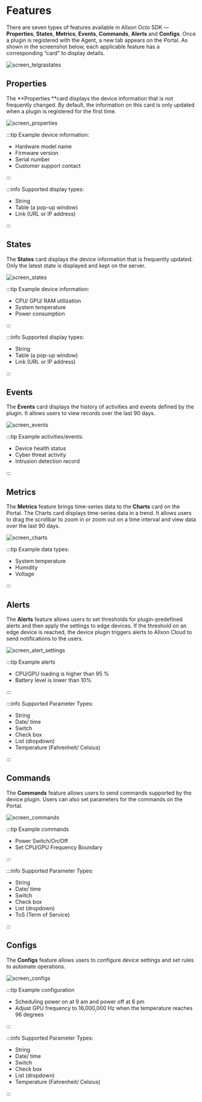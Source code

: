 # Features

There are seven types of features available in Allxon Octo SDK — **Properties**, **States**, **Metrics**, **Events**, **Commands**, **Alerts** and **Configs**. Once a plugin is registered with the Agent, a new tab appears on the Portal. As shown in the screenshot below, each applicable feature has a corresponding “card” to display details.

![screen_telgrastates](../_img/screen_tegrastates.png)

## Properties
The **Properties **card displays the device information that is not frequently changed. By default, the information on this card is only updated when a plugin is registered for the first time.



![screen_properties](../_img/screen_properties.png)

:::tip Example device information:

- Hardware model name
- Firmware version
- Serial number
- Customer support contact

:::

:::info  Supported display types:

- String
- Table (a pop-up window)
- Link (URL or IP address)

:::

## States
The **States** card displays the device information that is frequently updated. Only the latest state is displayed and kept on the server.

![screen_states](../_img/screen_states.png)

:::tip Example device information:

- CPU/ GPU/ RAM utilization
- System temperature
- Power consumption

:::

:::info Supported display types:

- String
- Table (a pop-up window)
- Link (URL or IP address)

:::

## Events

The **Events** card displays the history of activities and events defined by the plugin. It allows users to view records over the last 90 days.

![screen_events](../_img/screen_events.png)

:::tip Example activities/events:

- Device health status
- Cyber threat activity
- Intrusion detection record

:::

## Metrics
The **Metrics** feature brings time-series data to the **Charts** card on the Portal. The Charts card displays time-series data in a trend. It allows users to drag the scrollbar to zoom in or zoom out on a time interval and view data over the last 90 days.


![screen_charts](../_img/screen_charts.png)

:::tip Example data types:

- System temperature
- Humidity
- Voltage

:::

## Alerts
The **Alerts** feature allows users to set thresholds for plugin-predefined alerts and then apply the settings to edge devices. If the threshold on an edge device is reached, the device plugin triggers alerts to Allxon Cloud to send notifications to the users.

![screen_alert_settings](../_img/screen_alert_settings.png) 

:::tip Example alerts

- CPU/GPU loading is higher than 95 %
- Battery level is lower than 10%

:::

:::info Supported Parameter Types:

- String ​
- Date/ time​
- Switch ​
- Check box​
- List (dropdown)
- Temperature (Fahrenheit/ Celsius)

:::

## Commands
The **Commands** feature allows users to send commands supported by the device plugin. Users can also set parameters for the commands on the Portal.

![screen_commands](../_img/screen_commands.png)

:::tip Example commands

- Power Switch/On/Off
- Set CPU/GPU Frequency Boundary

:::

:::info Supported Parameter Types:

- String ​
- Date/ time​
- Switch ​
- Check box​
- List (dropdown)
- ToS  (Term of Service)

:::

## Configs
The **Configs** feature allows users to configure device settings and set rules to automate operations.

![screen_configs](../_img/screen_configs.png)

:::tip Example configuration
- Scheduling power on at 9 am and power off at 6 pm
- Adjust GPU frequency to 16,000,000 Hz when the temperature reaches 96 degrees

:::

:::info Supported Parameter Types:
- String ​
- Date/ time​
- Switch ​
- Check box​
- List (dropdown)
- Temperature (Fahrenheit/ Celsius)

:::
